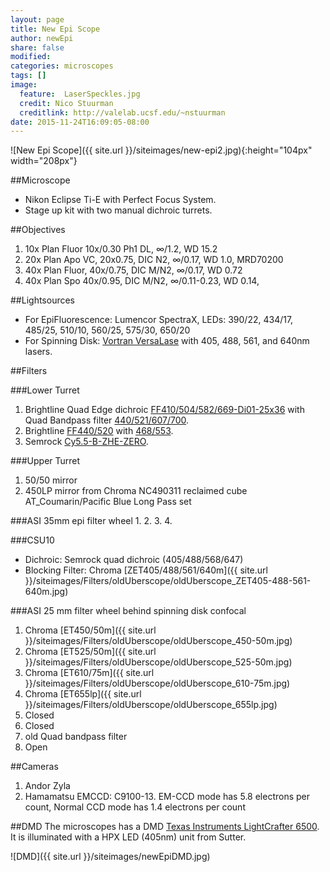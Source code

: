 ```yaml
---
layout: page
title: New Epi Scope
author: newEpi
share: false
modified:
categories: microscopes
tags: []
image:
  feature:  LaserSpeckles.jpg
  credit: Nico Stuurman
  creditlink: http://valelab.ucsf.edu/~nstuurman
date: 2015-11-24T16:09:05-08:00
---
```

![New Epi Scope]({{ site.url }}/siteimages/new-epi2.jpg){:height="104px" width="208px"}


##Microscope 
* Nikon Eclipse Ti-E with Perfect Focus System.  
* Stage up kit with two manual dichroic turrets.  

##Objectives
1. 10x Plan Fluor 10x/0.30 Ph1 DL, &infin;/1.2, WD 15.2
2. 20x Plan Apo VC, 20x0.75, DIC N2, &infin;/0.17, WD 1.0, MRD70200
3. 40x Plan Fluor, 40x/0.75, DIC M/N2, &infin;/0.17, WD 0.72
4. 40x Plan Spo 40x/0.95, DIC M/N2, &infin;/0.11-0.23, WD 0.14, 


##Lightsources
* For EpiFluorescence: Lumencor SpectraX, LEDs: 390/22, 434/17, 485/25, 510/10, 560/25, 575/30, 650/20
* For Spinning Disk: [Vortran VersaLase](http://www.vortranlaser.com/index.php/products-main/stradus-versalase-multiple-wavelength-modules.html) with 405, 488, 561, and 640nm lasers.

##Filters

###Lower Turret   
1. Brightline Quad Edge dichroic [FF410/504/582/669-Di01-25x36](https://www.semrock.com/FilterDetails.aspx?id=FF410/504/582/669-Di01-25x36) with Quad Bandpass filter [440/521/607/700](https://www.semrock.com/FilterDetails.aspx?id=FF01-440/521/607/700-25).  
2. Brightline [FF440/520](https://www.semrock.com/FilterDetails.aspx?id=FF440/520-Di01-25x36) with  [468/553](https://www.semrock.com/FilterDetails.aspx?id=FF01-468/553-25).  
3. Semrock [Cy5.5-B-ZHE-ZERO](https://www.semrock.com/SetDetails.aspx?id=2774).  

###Upper Turret
1. 50/50 mirror
2. 450LP mirror from Chroma NC490311 reclaimed cube AT_Coumarin/Pacific Blue Long Pass set

###ASI 35mm epi filter wheel
1. 
2. 
3. 
4. 

###CSU10
* Dichroic: Semrock quad dichroic (405/488/568/647)
* Blocking Filter: Chroma [ZET405/488/561/640m]({{ site.url }}/siteimages/Filters/oldUberscope/oldUberscope_ZET405-488-561-640m.jpg)

###ASI 25 mm filter wheel behind spinning disk confocal
1. Chroma [ET450/50m]({{ site.url }}/siteimages/Filters/oldUberscope/oldUberscope_450-50m.jpg)
2. Chroma [ET525/50m]({{ site.url }}/siteimages/Filters/oldUberscope/oldUberscope_525-50m.jpg)
3. Chroma [ET610/75m]({{ site.url }}/siteimages/Filters/oldUberscope/oldUberscope_610-75m.jpg)
4. Chroma [ET655lp]({{ site.url }}/siteimages/Filters/oldUberscope/oldUberscope_655lp.jpg)
5. Closed
6. Closed
7. old Quad bandpass filter
8. Open

##Cameras
1. Andor Zyla
2. Hamamatsu EMCCD: C9100-13.  EM-CCD mode has 5.8 electrons per count, Normal CCD mode has 1.4 electrons per count

##DMD
The microscopes has a DMD [Texas Instruments LightCrafter 6500](http://www.ti.com/tool/dlplcr6500evm). It is illuminated with a HPX LED (405nm) unit from Sutter.

![DMD]({{ site.url }}/siteimages/newEpiDMD.jpg)


